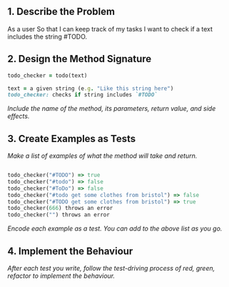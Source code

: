 ## 1. Describe the Problem

As a user
So that I can keep track of my tasks
I want to check if a text includes the string #TODO.

## 2. Design the Method Signature

```ruby
todo_checker = todo(text)

text = a given string (e.g. "Like this string here")
todo_checker: checks if string includes `#TODO` 
```
_Include the name of the method, its parameters, return value, and side effects._

## 3. Create Examples as Tests

_Make a list of examples of what the method will take and return._

```ruby

todo_checker("#TODO") => true
todo_checker("#todo") => false
todo_checker("#ToDo") => false
todo_checker("#todo get some clothes from bristol") => false
todo_checker("#TODO get some clothes from bristol") => true
todo_checker(666) throws an error
todo_checker("") throws an error

```

_Encode each example as a test. You can add to the above list as you go._

## 4. Implement the Behaviour

_After each test you write, follow the test-driving process of red, green, refactor to implement the behaviour._
